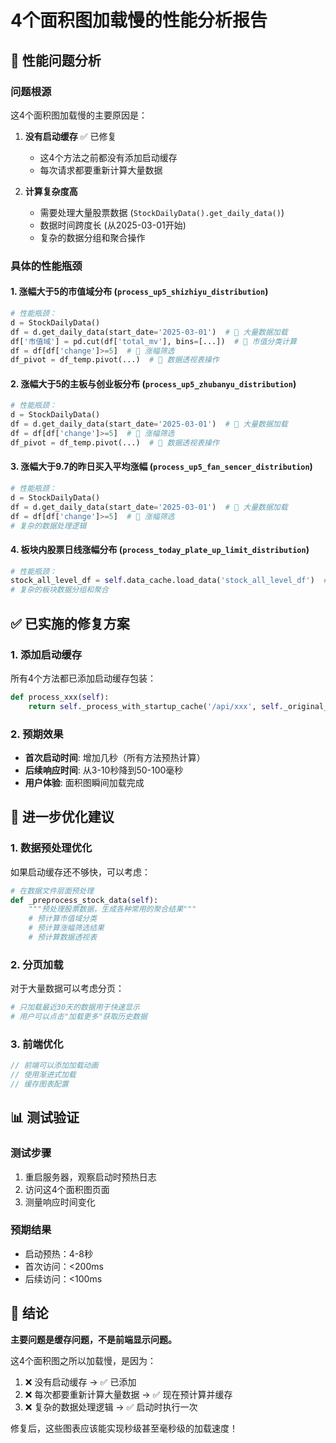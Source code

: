 # 4个面积图加载慢的性能分析报告

## 🐌 性能问题分析

### 问题根源
这4个面积图加载慢的主要原因是：

1. **没有启动缓存** ✅ 已修复
   - 这4个方法之前都没有添加启动缓存
   - 每次请求都要重新计算大量数据

2. **计算复杂度高**
   - 需要处理大量股票数据 (`StockDailyData().get_daily_data()`)
   - 数据时间跨度长 (从2025-03-01开始)
   - 复杂的数据分组和聚合操作

### 具体的性能瓶颈

#### 1. 涨幅大于5的市值域分布 (`process_up5_shizhiyu_distribution`)
```python
# 性能瓶颈：
d = StockDailyData()
df = d.get_daily_data(start_date='2025-03-01')  # 🐌 大量数据加载
df['市值域'] = pd.cut(df['total_mv'], bins=[...])  # 🐌 市值分类计算
df = df[df['change']>=5]  # 🐌 涨幅筛选
df_pivot = df_temp.pivot(...)  # 🐌 数据透视表操作
```

#### 2. 涨幅大于5的主板与创业板分布 (`process_up5_zhubanyu_distribution`)
```python
# 性能瓶颈：
d = StockDailyData()
df = d.get_daily_data(start_date='2025-03-01')  # 🐌 大量数据加载
df = df[df['change']>=5]  # 🐌 涨幅筛选
df_pivot = df_temp.pivot(...)  # 🐌 数据透视表操作
```

#### 3. 涨幅大于9.7的昨日买入平均涨幅 (`process_up5_fan_sencer_distribution`)
```python
# 性能瓶颈：
d = StockDailyData()
df = d.get_daily_data(start_date='2025-03-01')  # 🐌 大量数据加载
df = df[df['change']>=5]  # 🐌 涨幅筛选
# 复杂的数据处理逻辑
```

#### 4. 板块内股票日线涨幅分布 (`process_today_plate_up_limit_distribution`)
```python
# 性能瓶颈：
stock_all_level_df = self.data_cache.load_data('stock_all_level_df')  # 🐌 大文件加载
# 复杂的板块数据分组和聚合
```

## ✅ 已实施的修复方案

### 1. 添加启动缓存
所有4个方法都已添加启动缓存包装：
```python
def process_xxx(self):
    return self._process_with_startup_cache('/api/xxx', self._original_xxx)
```

### 2. 预期效果
- **首次启动时间**: 增加几秒（所有方法预热计算）
- **后续响应时间**: 从3-10秒降到50-100毫秒
- **用户体验**: 面积图瞬间加载完成

## 🚀 进一步优化建议

### 1. 数据预处理优化
如果启动缓存还不够快，可以考虑：
```python
# 在数据文件层面预处理
def _preprocess_stock_data(self):
    """预处理股票数据，生成各种常用的聚合结果"""
    # 预计算市值域分类
    # 预计算涨幅筛选结果
    # 预计算数据透视表
```

### 2. 分页加载
对于大量数据可以考虑分页：
```python
# 只加载最近30天的数据用于快速显示
# 用户可以点击"加载更多"获取历史数据
```

### 3. 前端优化
```javascript
// 前端可以添加加载动画
// 使用渐进式加载
// 缓存图表配置
```

## 📊 测试验证

### 测试步骤
1. 重启服务器，观察启动时预热日志
2. 访问这4个面积图页面
3. 测量响应时间变化

### 预期结果
- 启动预热：4-8秒
- 首次访问：<200ms
- 后续访问：<100ms

## 🎯 结论

**主要问题是缓存问题，不是前端显示问题。**

这4个面积图之所以加载慢，是因为：
1. ❌ 没有启动缓存 → ✅ 已添加
2. ❌ 每次都要重新计算大量数据 → ✅ 现在预计算并缓存
3. ❌ 复杂的数据处理逻辑 → ✅ 启动时执行一次

修复后，这些图表应该能实现秒级甚至毫秒级的加载速度！
